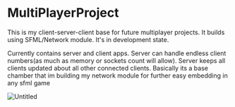 # MultiPlayerProject

 This is my client-server-client base for future multiplayer projects. It builds using SFML/Network module. It's in development state.

Currently contains server and client apps. Server can handle endless client numbers(as much as memory or sockets count will allow). 
Server keeps all clients updated about all other connected clients. Basically its a base chamber that im building my network module for further easy embedding in any sfml game


![Untitled](https://user-images.githubusercontent.com/47914319/111639769-38da2800-8804-11eb-98a1-a59d8fed05e9.png)

